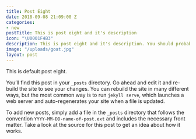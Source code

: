 ```yaml
---
title: Post Eight
date: 2018-09-08 21:09:00 Z
categories:
- new
postTitle: This is post eight and it's description
icon: "\U0001F4B3"
description: This is post eight and it's description. You should probably delete this.
image: "/uploads/goat.jpg"
layout: post
---
```


This is default post eight.

You’ll find this post in your `_posts` directory. Go ahead and edit it and re-build the site to see your changes. You can rebuild the site in many different ways, but the most common way is to run `jekyll serve`, which launches a web server and auto-regenerates your site when a file is updated.

To add new posts, simply add a file in the `_posts` directory that follows the convention `YYYY-MM-DD-name-of-post.ext` and includes the necessary front matter. Take a look at the source for this post to get an idea about how it works.
